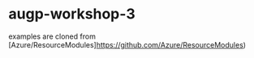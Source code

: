 # augp-workshop-3

examples are cloned from [Azure/ResourceModules]https://github.com/Azure/ResourceModules)



